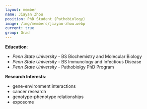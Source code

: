 ```yaml
---
layout: member
name: Jiayan Zhou
position: PhD Student (Pathobiology)
image: /img/members/jiayan-zhou.webp
current: true
group: Grad
---
```


**Education**: 

  * *Penn State University* - BS Biochemistry and Molecular Biology
  * *Penn State University* - BS Immunology and Infectious Disease
  * *Penn State University* - Pathobiolgy PhD Program

**Research Interests**:

  * gene-environment interactions
  * cancer research
  * genotype-phenotype relationships
  * exposome
